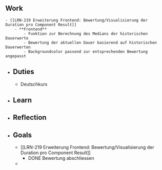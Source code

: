 ## Work
	- [[LRN-219 Erweiterung Frontend: Bewertung/Visualisierung der Duration pro Component Result]]
		- **Frontend**
			- Funktion zur Berechnung des Medians der historischen Dauerwerte
			- Bewertung der aktuellen Dauer basierend auf historischen Dauerwerten
			- Backgroundcolor passend zur entsprechenden Bewertung angepasst
- ## Duties
	- Deutschkurs
- ## Learn
- ## Reflection
- ## Goals
	- [[LRN-219 Erweiterung Frontend: Bewertung/Visualisierung der Duration pro Component Result]]
		- DONE Bewertung abschliessen
	-